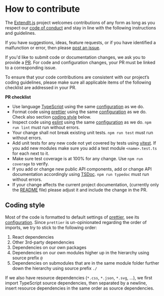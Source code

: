 # How to contribute

The [ExtendIt.js](README.md) project welcomes contributions of any form
as long as you respect our [code of conduct](CODE_OF_CONDUCT.md) and stay in line with 
the following instructions and guidelines.

If you have suggestions, ideas, feature requests, or if you have identified
a malfunction or error, then please 
[post an issue](https://github.com/forman/extendit/issues). 

If you'd like to submit code or documentation changes, we ask you to provide a 
[PR](https://github.com/forman/extendit/pulls). 
For code and configuration changes, your PR must be linked to a 
corresponding issue. 

To ensure that your code contributions are consistent with our project’s
coding guidelines, please make sure all applicable items of the following 
checklist are addressed in your PR.  

**PR checklist**

* Use language [TypeScript](https://www.typescriptlang.org/) using the same
  [configuration](tsconfig.json) as we do.
* Format code using [prettier](https://prettier.io/) using the same 
  [configuration](.prettierrc.json) as we do. Check also section
  [coding style](#coding-style) below.
* Inspect code using [eslint](https://eslint.org/) using the same 
  [configuration](.eslintrc.cjs) as we do.
  `npm run lint` must run without errors.
* Your change shall not break existing unit tests.
  `npm run test` must run without errors.
* Add unit tests for any new code not yet covered by tests
  using [vitest](https://vitest.dev/). 
  If you add new modules make sure you add a test module 
  `<name>.test.ts` for each next to it.
* Make sure test coverage is at 100% for any change.
  Use `npm run coverage` to verify.
* If you add or change new public API components, add or change API 
  documentation accordingly using 
  [TSDoc](https://tsdoc.org/). 
  `npm run typedoc` must run without errors.
* If your change affects the current project documentation,
  (currently only the [README](README.md) file)
  please adjust it and include the change in the PR.

## Coding style

Most of the code is formatted to default settings of
[prettier](https://prettier.io/), see its [configuration](.prettierrc.json).
Since `prettier` is un-opinionated regarding the order of imports, we try to
stick to the following order:

1. React dependencies
2. Other 3rd-party dependencies
3. Dependencies on our own packages
4. Dependencies on our own modules higher up in the hierarchy
   using source prefix `@`
5. Dependencies on submodules that are in the same module folder
   further down the hierarchy using source prefix `./`

If we also have resource dependencies (`*.css`, `*.json`, `*.svg`, ...),
we first import TypeScript source dependencies, then separated by a
newline, insert resource dependencies in the same order as source dependencies.
